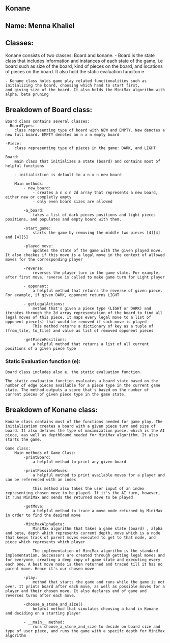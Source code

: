 ## Konane
## Name: Menna Khaliel

## Classes: 

Konane consists of two classes: Board and konane. 
    - Board is the state class that includes information and instances of each state of the game, i.e board such as 
    size of the board, kind of pieces on the board, and locations of pieces on the board. It also hold the static evaluation funciton e
    
    - Konane class holds game play related functionalities such as initializing the board, choosing which hand to start first, 
    and giving size of the board. It also holds the MiniMax algorithm with alpha, beta pruning

## Breakdown of Board class: 
    Board class contains several classes:
    - BoardTypes: 
        class representing type of board with NEW and EMPTY. New denotes a new full board. EMPTY denotes an n x n empty board

    -Piece:
        class representing type of pieces in the game: DARK, and LIGHT 

    Board: 
        main class that initializes a state (board) and contains most of helpful functions

        - initializtion is default to a n x n new board
        
        Main methods: 
            - new_board: 
                - creates a n x n 2d array that represents a new board, either new or completly empty
                - only even board sizes are allowed
            
            -a_board:
                takes a list of dark pieces positions and light pieces positions, and populates and empty board with them. 

            -start_game:
                starts the game by removing the middle two pieces [4][4] and [4][5]
            
            -played_move:
                updates the state of the game with the given played move. It also checkes if this move is a legal move in the context of allowed moves for the corresponding player

            -reverse:
                reverses the player turn in the game state. For example, after first move, reverse is called to make game turn for Light player

            - opponent:
                a helpful method that returns the reverse of given piece. For example, if given DARK, opponent returns LIGHT

            - getLegalActions: 
                method that's given a piece type (LIGHT or DARK) and iterates through the 2d array representation of the board to find all legal moves of this piece. It maps every legal move to a list of opponent piece(s) that would be removed if such move is played
                This method returns a dictionary of key as a tuple of (from_tile, to_tile) and value as list of removed opponent pieces

            -getPiecePositions:
                a helpful method that returns a list of all current positions of a given piece type 


### Static Evaluation function (e):
    Board class includes also e, the static evaluation function. 

    The static evaluation function evaluates a board state based on the number of edge pieces available for a piece type in the current game state. The method outputs a score that's based on the number of current pieces of given piece type in the game state. 
            
## Breakdown of Konane class: 
    Konane class contains most of the functions needed for game play. The initialization creates a board with a given piece turn and size of board. It also defines the type of maximization piece, which is the AI piece, aas well as depthBound needed for MiniMax algorithm. It also starts the game. 

    Game class:
        Main methods of Game Class:
            -printBoard:
                a helpful method to print any given board 

            -printPossibleMoves:
                a helpful method to print available moves for a player and can be referenced with an index

                this method also takes the user input of an index representing chosen move to be played. If it's the AI turn, however, it runs MiniMax and sends the returned move to be played

            -getMove: 
                a helpful method to trace a move node returned by MiniMax in order to find the desired move

            -MiniMaxAlphaBeta:
                MiniMax algorithm that takes a game state (board) , alpha and beta, depth which represents current depth, move which is a node that keeps track of parent moves executed to get to that node, and piece which represents which player

                The implementation of MiniMax algorithm is the standard implementation. Successors are created through getting legal moves and for everyone, creating a deep copy of game state and executing every each one. A best move node is then returned and traced till it has no parent move. Hence it's our chosen move

            -play:
                method that starts the game and runs while the game is not over. It prints board after each move, as well as possible moves for a player and their chosen move. It also declares end of game and reverses turns after each move.

            -choose_a_stone_and_size() 
                helpful method that simulates choosing a hand in Konane and deciding on a starting player

            - __main__ method: 
                runs choose_a_stone_and_size to decide on board size and type of user piece, and runs the game with a specifc depth for MiniMax algorithm

